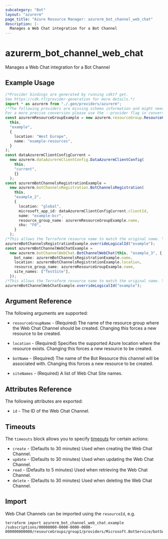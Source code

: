 ```yaml
---
subcategory: "Bot"
layout: "azurerm"
page_title: "Azure Resource Manager: azurerm_bot_channel_web_chat"
description: |-
  Manages a Web Chat integration for a Bot Channel
---
```


# azurerm\_bot\_channel\_web\_chat

Manages a Web Chat integration for a Bot Channel

## Example Usage

```typescript
/*Provider bindings are generated by running cdktf get.
See https://cdk.tf/provider-generation for more details.*/
import * as azurerm from "./.gen/providers/azurerm";
/*The following providers are missing schema information and might need manual adjustments to synthesize correctly: azurerm.
For a more precise conversion please use the --provider flag in convert.*/
const azurermResourceGroupExample = new azurerm.resourceGroup.ResourceGroup(
  this,
  "example",
  {
    location: "West Europe",
    name: "example-resources",
  }
);
const dataAzurermClientConfigCurrent =
  new azurerm.dataAzurermClientConfig.DataAzurermClientConfig(
    this,
    "current",
    {}
  );
const azurermBotChannelsRegistrationExample =
  new azurerm.botChannelsRegistration.BotChannelsRegistration(
    this,
    "example_2",
    {
      location: "global",
      microsoft_app_id: dataAzurermClientConfigCurrent.clientId,
      name: "example-bcr",
      resource_group_name: azurermResourceGroupExample.name,
      sku: "F0",
    }
  );
/*This allows the Terraform resource name to match the original name. You can remove the call if you don't need them to match.*/
azurermBotChannelsRegistrationExample.overrideLogicalId("example");
const azurermBotChannelWebChatExample =
  new azurerm.botChannelWebChat.BotChannelWebChat(this, "example_3", {
    bot_name: azurermBotChannelsRegistrationExample.name,
    location: azurermBotChannelsRegistrationExample.location,
    resource_group_name: azurermResourceGroupExample.name,
    site_names: ["TestSite"],
  });
/*This allows the Terraform resource name to match the original name. You can remove the call if you don't need them to match.*/
azurermBotChannelWebChatExample.overrideLogicalId("example");

```

## Argument Reference

The following arguments are supported:

*   `resourceGroupName` - (Required) The name of the resource group where the Web Chat Channel should be created. Changing this forces a new resource to be created.

*   `location` - (Required) Specifies the supported Azure location where the resource exists. Changing this forces a new resource to be created.

*   `botName` - (Required) The name of the Bot Resource this channel will be associated with. Changing this forces a new resource to be created.

*   `siteNames` - (Required) A list of Web Chat Site names.

## Attributes Reference

The following attributes are exported:

* `id` - The ID of the Web Chat Channel.

## Timeouts

The `timeouts` block allows you to specify [timeouts](https://www.terraform.io/language/resources/syntax#operation-timeouts) for certain actions:

* `create` - (Defaults to 30 minutes) Used when creating the Web Chat Channel.
* `update` - (Defaults to 30 minutes) Used when updating the Web Chat Channel.
* `read` - (Defaults to 5 minutes) Used when retrieving the Web Chat Channel.
* `delete` - (Defaults to 30 minutes) Used when deleting the Web Chat Channel.

## Import

Web Chat Channels can be imported using the `resourceId`, e.g.

```shell
terraform import azurerm_bot_channel_web_chat.example /subscriptions/00000000-0000-0000-0000-000000000000/resourceGroups/group1/providers/Microsoft.BotService/botServices/botService1/channels/WebChatChannel
```
